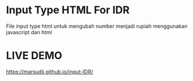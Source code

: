 # Input Type HTML For IDR

File input type html untuk mengubah number menjadi rupiah menggunakan javascript dan html

# LIVE DEMO

https://marsudii.github.io/input-IDR/

